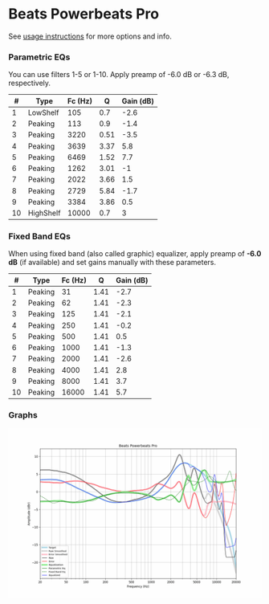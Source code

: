 # Beats Powerbeats Pro
See [usage instructions](https://github.com/jaakkopasanen/AutoEq#usage) for more options and info.

### Parametric EQs
You can use filters 1-5 or 1-10. Apply preamp of -6.0 dB or -6.3 dB, respectively.

|   # | Type      |   Fc (Hz) |    Q |   Gain (dB) |
|-----|-----------|-----------|------|-------------|
|   1 | LowShelf  |       105 | 0.7  |        -2.6 |
|   2 | Peaking   |       113 | 0.9  |        -1.4 |
|   3 | Peaking   |      3220 | 0.51 |        -3.5 |
|   4 | Peaking   |      3639 | 3.37 |         5.8 |
|   5 | Peaking   |      6469 | 1.52 |         7.7 |
|   6 | Peaking   |      1262 | 3.01 |        -1   |
|   7 | Peaking   |      2022 | 3.66 |         1.5 |
|   8 | Peaking   |      2729 | 5.84 |        -1.7 |
|   9 | Peaking   |      3384 | 3.86 |         0.5 |
|  10 | HighShelf |     10000 | 0.7  |         3   |

### Fixed Band EQs
When using fixed band (also called graphic) equalizer, apply preamp of **-6.0 dB** (if available) and set gains manually with these parameters.

|   # | Type    |   Fc (Hz) |    Q |   Gain (dB) |
|-----|---------|-----------|------|-------------|
|   1 | Peaking |        31 | 1.41 |        -2.7 |
|   2 | Peaking |        62 | 1.41 |        -2.3 |
|   3 | Peaking |       125 | 1.41 |        -2.1 |
|   4 | Peaking |       250 | 1.41 |        -0.2 |
|   5 | Peaking |       500 | 1.41 |         0.5 |
|   6 | Peaking |      1000 | 1.41 |        -1.3 |
|   7 | Peaking |      2000 | 1.41 |        -2.6 |
|   8 | Peaking |      4000 | 1.41 |         2.8 |
|   9 | Peaking |      8000 | 1.41 |         3.7 |
|  10 | Peaking |     16000 | 1.41 |         5.7 |

### Graphs
![](./Beats%20Powerbeats%20Pro.png)
